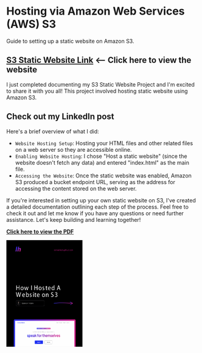 # Hosting via Amazon Web Services (AWS) S3
Guide to setting up a static website on Amazon S3.

## [S3 Static Website Link](https://my-portfolio-lokmantech-website.s3.amazonaws.com/index.html) <-- Click here to view the website
I just completed documenting my S3 Static Website Project and I'm excited to share it with you all! This project involved hosting static website using Amazon S3.

## Check out my LinkedIn post
Here's a brief overview of what I did:

- `Website Hosting Setup`: Hosting your HTML files and other related files on a web server so they are accessible online.
- `Enabling Website Hosting`: I chose "Host a static website" (since the website doesn't fetch any data) and entered "index.html" as the main file.
- `Accessing the Website`: Once the static website was enabled, Amazon S3 produced a bucket endpoint URL, serving as the address for accessing the content stored on the web server.

If you're interested in setting up your own static website on S3, I've created a detailed documentation outlining each step of the process. Feel free to check it out and let me know if you have any questions or need further assistance. Let's keep building and learning together!

**[Click here to view the PDF](https://github.com/lokmanTech/hosting_via_s3/blob/0c45be68bd92e1ea6c0d6ff7d571c90f14dc70b9/S3-LH%20Static%20Website%20Project.pdf)**

<a href="https://github.com/lokmanTech/hosting_via_s3/blob/0c45be68bd92e1ea6c0d6ff7d571c90f14dc70b9/S3-LH%20Static%20Website%20Project.pdf"><img src="https://github.com/lokmanTech/hosting_via_s3/blob/main/01.png" alt="01" width="200px" height="280px"></a>






